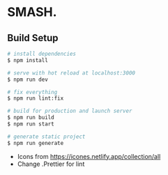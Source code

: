 # SMASH.

## Build Setup

```bash
# install dependencies
$ npm install

# serve with hot reload at localhost:3000
$ npm run dev

# fix everything
$ npm run lint:fix

# build for production and launch server
$ npm run build
$ npm run start

# generate static project
$ npm run generate
```

- Icons from https://icones.netlify.app/collection/all
- Change .Prettier for lint